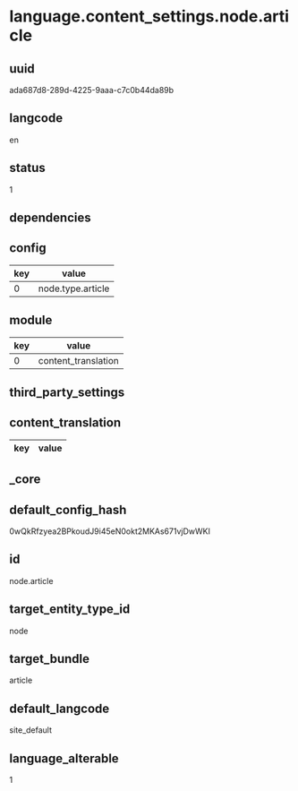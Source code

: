 # language.content_settings.node.article

## uuid
ada687d8-289d-4225-9aaa-c7c0b44da89b

## langcode
en

## status
1

## dependencies

## config
|key|value|
|-|-|
|0|node.type.article|


## module
|key|value|
|-|-|
|0|content_translation|


## third_party_settings

## content_translation
|key|value|
|-|-|


## _core

## default_config_hash
0wQkRfzyea2BPkoudJ9i45eN0okt2MKAs671vjDwWKI

## id
node.article

## target_entity_type_id
node

## target_bundle
article

## default_langcode
site_default

## language_alterable
1
